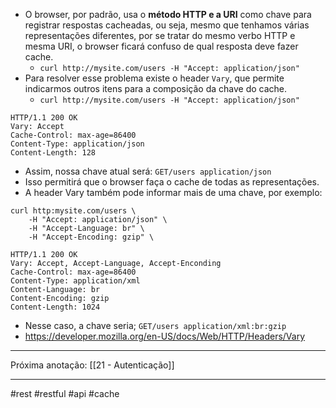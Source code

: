 - O browser, por padrão, usa o **método HTTP e a URI** como chave para registrar respostas cacheadas, ou seja, mesmo que tenhamos várias representações diferentes, por se tratar do mesmo verbo HTTP e mesma URI, o browser ficará confuso de qual resposta deve fazer cache.
	- `curl http://mysite.com/users -H "Accept: application/json"`
- Para resolver esse problema existe o header `Vary`, que permite indicarmos outros itens para a composição da chave do cache.
	- `curl http://mysite.com/users -H "Accept: application/json"`
```curl
HTTP/1.1 200 OK
Vary: Accept
Cache-Control: max-age=86400
Content-Type: application/json
Content-Length: 128
```
- Assim, nossa chave atual será: `GET/users application/json`
- Isso permitirá que o browser faça o cache de todas as representações.
- A header Vary também pode informar mais de uma chave, por exemplo:
```curl
curl http:mysite.com/users \
	-H "Accept: application/json" \
	-H "Accept-Language: br" \
	-H "Accept-Encoding: gzip" \
```

```curl
HTTP/1.1 200 OK
Vary: Accept, Accept-Language, Accept-Enconding
Cache-Control: max-age=86400
Content-Type: application/xml
Content-Language: br
Content-Encoding: gzip
Content-Length: 1024
```
- Nesse caso, a chave seria; `GET/users application/xml:br:gzip`
- https://developer.mozilla.org/en-US/docs/Web/HTTP/Headers/Vary
---
Próxima anotação: [[21 - Autenticação]]

---
#rest #restful #api #cache